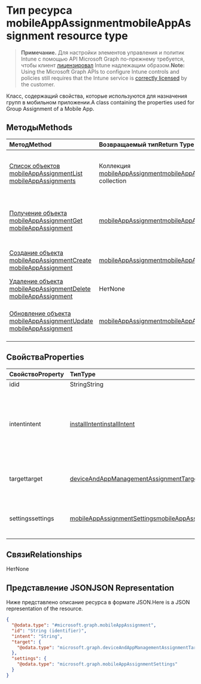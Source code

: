 # <a name="mobileappassignment-resource-type"></a><span data-ttu-id="48efc-101">Тип ресурса mobileAppAssignment</span><span class="sxs-lookup"><span data-stu-id="48efc-101">mobileAppAssignment resource type</span></span>

> <span data-ttu-id="48efc-102">**Примечание.** Для настройки элементов управления и политик Intune с помощью API Microsoft Graph по-прежнему требуется, чтобы клиент [лицензировал](https://go.microsoft.com/fwlink/?linkid=839381) Intune надлежащим образом.</span><span class="sxs-lookup"><span data-stu-id="48efc-102">**Note:** Using the Microsoft Graph APIs to configure Intune controls and policies still requires that the Intune service is [correctly licensed](https://go.microsoft.com/fwlink/?linkid=839381) by the customer.</span></span>

<span data-ttu-id="48efc-103">Класс, содержащий свойства, которые используются для назначения групп в мобильном приложении.</span><span class="sxs-lookup"><span data-stu-id="48efc-103">A class containing the properties used for Group Assignment of a Mobile App.</span></span>
## <a name="methods"></a><span data-ttu-id="48efc-104">Методы</span><span class="sxs-lookup"><span data-stu-id="48efc-104">Methods</span></span>
|<span data-ttu-id="48efc-105">Метод</span><span class="sxs-lookup"><span data-stu-id="48efc-105">Method</span></span>|<span data-ttu-id="48efc-106">Возвращаемый тип</span><span class="sxs-lookup"><span data-stu-id="48efc-106">Return Type</span></span>|<span data-ttu-id="48efc-107">Описание</span><span class="sxs-lookup"><span data-stu-id="48efc-107">Description</span></span>|
|:---|:---|:---|
|[<span data-ttu-id="48efc-108">Список объектов mobileAppAssignment</span><span class="sxs-lookup"><span data-stu-id="48efc-108">List mobileAppAssignments</span></span>](../api/intune_apps_mobileappassignment_list.md)|<span data-ttu-id="48efc-109">Коллекция [mobileAppAssignment](../resources/intune_apps_mobileappassignment.md)</span><span class="sxs-lookup"><span data-stu-id="48efc-109">[mobileAppAssignment](../resources/intune_apps_mobileappassignment.md) collection</span></span>|<span data-ttu-id="48efc-110">Список свойств и связей объектов [mobileAppAssignment](../resources/intune_apps_mobileappassignment.md).</span><span class="sxs-lookup"><span data-stu-id="48efc-110">List properties and relationships of the [mobileAppAssignment](../resources/intune_apps_mobileappassignment.md) objects.</span></span>|
|[<span data-ttu-id="48efc-111">Получение объекта mobileAppAssignment</span><span class="sxs-lookup"><span data-stu-id="48efc-111">Get mobileAppAssignment</span></span>](../api/intune_apps_mobileappassignment_get.md)|[<span data-ttu-id="48efc-112">mobileAppAssignment</span><span class="sxs-lookup"><span data-stu-id="48efc-112">mobileAppAssignment</span></span>](../resources/intune_apps_mobileappassignment.md)|<span data-ttu-id="48efc-113">Чтение свойств и связей объекта [mobileAppAssignment](../resources/intune_apps_mobileappassignment.md).</span><span class="sxs-lookup"><span data-stu-id="48efc-113">Read properties and relationships of the [mobileAppAssignment](../resources/intune_apps_mobileappassignment.md) object.</span></span>|
|[<span data-ttu-id="48efc-114">Создание объекта mobileAppAssignment</span><span class="sxs-lookup"><span data-stu-id="48efc-114">Create mobileAppAssignment</span></span>](../api/intune_apps_mobileappassignment_create.md)|[<span data-ttu-id="48efc-115">mobileAppAssignment</span><span class="sxs-lookup"><span data-stu-id="48efc-115">mobileAppAssignment</span></span>](../resources/intune_apps_mobileappassignment.md)|<span data-ttu-id="48efc-116">Создание объекта [mobileAppAssignment](../resources/intune_apps_mobileappassignment.md).</span><span class="sxs-lookup"><span data-stu-id="48efc-116">Create a new [mobileAppAssignment](../resources/intune_apps_mobileappassignment.md) object.</span></span>|
|[<span data-ttu-id="48efc-117">Удаление объекта mobileAppAssignment</span><span class="sxs-lookup"><span data-stu-id="48efc-117">Delete mobileAppAssignment</span></span>](../api/intune_apps_mobileappassignment_delete.md)|<span data-ttu-id="48efc-118">Нет</span><span class="sxs-lookup"><span data-stu-id="48efc-118">None</span></span>|<span data-ttu-id="48efc-119">Удаляет объект [mobileAppAssignment](../resources/intune_apps_mobileappassignment.md).</span><span class="sxs-lookup"><span data-stu-id="48efc-119">Deletes a [mobileAppAssignment](../resources/intune_apps_mobileappassignment.md).</span></span>|
|[<span data-ttu-id="48efc-120">Обновление объекта mobileAppAssignment</span><span class="sxs-lookup"><span data-stu-id="48efc-120">Update mobileAppAssignment</span></span>](../api/intune_apps_mobileappassignment_update.md)|[<span data-ttu-id="48efc-121">mobileAppAssignment</span><span class="sxs-lookup"><span data-stu-id="48efc-121">mobileAppAssignment</span></span>](../resources/intune_apps_mobileappassignment.md)|<span data-ttu-id="48efc-122">Обновление свойств объекта [mobileAppAssignment](../resources/intune_apps_mobileappassignment.md).</span><span class="sxs-lookup"><span data-stu-id="48efc-122">Update the properties of a [mobileAppAssignment](../resources/intune_apps_mobileappassignment.md) object.</span></span>|

## <a name="properties"></a><span data-ttu-id="48efc-123">Свойства</span><span class="sxs-lookup"><span data-stu-id="48efc-123">Properties</span></span>
|<span data-ttu-id="48efc-124">Свойство</span><span class="sxs-lookup"><span data-stu-id="48efc-124">Property</span></span>|<span data-ttu-id="48efc-125">Тип</span><span class="sxs-lookup"><span data-stu-id="48efc-125">Type</span></span>|<span data-ttu-id="48efc-126">Описание</span><span class="sxs-lookup"><span data-stu-id="48efc-126">Description</span></span>|
|:---|:---|:---|
|<span data-ttu-id="48efc-127">id</span><span class="sxs-lookup"><span data-stu-id="48efc-127">id</span></span>|<span data-ttu-id="48efc-128">String</span><span class="sxs-lookup"><span data-stu-id="48efc-128">String</span></span>|<span data-ttu-id="48efc-129">Ключ объекта.</span><span class="sxs-lookup"><span data-stu-id="48efc-129">Key of the entity.</span></span>|
|<span data-ttu-id="48efc-130">intent</span><span class="sxs-lookup"><span data-stu-id="48efc-130">intent</span></span>|[<span data-ttu-id="48efc-131">installIntent</span><span class="sxs-lookup"><span data-stu-id="48efc-131">installIntent</span></span>](../resources/intune_shared_installintent.md)|<span data-ttu-id="48efc-132">Цель установки, определенная администратором. Возможные значения: `available`, `required`, `uninstall`, `availableWithoutEnrollment`.</span><span class="sxs-lookup"><span data-stu-id="48efc-132">The install intent defined by the admin. Possible values are: `available`, `required`, `uninstall`, `availableWithoutEnrollment`.</span></span>|
|<span data-ttu-id="48efc-133">target</span><span class="sxs-lookup"><span data-stu-id="48efc-133">target</span></span>|[<span data-ttu-id="48efc-134">deviceAndAppManagementAssignmentTarget</span><span class="sxs-lookup"><span data-stu-id="48efc-134">deviceAndAppManagementAssignmentTarget</span></span>](../resources/intune_shared_deviceandappmanagementassignmenttarget.md)|<span data-ttu-id="48efc-135">Целевое назначение группы, определенное администратором.</span><span class="sxs-lookup"><span data-stu-id="48efc-135">The target group assignment defined by the admin.</span></span>|
|<span data-ttu-id="48efc-136">settings</span><span class="sxs-lookup"><span data-stu-id="48efc-136">settings</span></span>|[<span data-ttu-id="48efc-137">mobileAppAssignmentSettings</span><span class="sxs-lookup"><span data-stu-id="48efc-137">mobileAppAssignmentSettings</span></span>](../resources/intune_apps_mobileappassignmentsettings.md)|<span data-ttu-id="48efc-138">Параметры целевого назначения, определенные администратором.</span><span class="sxs-lookup"><span data-stu-id="48efc-138">The settings for target assignment defined by the admin.</span></span>|

## <a name="relationships"></a><span data-ttu-id="48efc-139">Связи</span><span class="sxs-lookup"><span data-stu-id="48efc-139">Relationships</span></span>
<span data-ttu-id="48efc-140">Нет</span><span class="sxs-lookup"><span data-stu-id="48efc-140">None</span></span>
## <a name="json-representation"></a><span data-ttu-id="48efc-141">Представление JSON</span><span class="sxs-lookup"><span data-stu-id="48efc-141">JSON Representation</span></span>
<span data-ttu-id="48efc-142">Ниже представлено описание ресурса в формате JSON.</span><span class="sxs-lookup"><span data-stu-id="48efc-142">Here is a JSON representation of the resource.</span></span>
<!-- {
  "blockType": "resource",
  "keyProperty": "id",
  "@odata.type": "microsoft.graph.mobileAppAssignment"
}
-->
``` json
{
  "@odata.type": "#microsoft.graph.mobileAppAssignment",
  "id": "String (identifier)",
  "intent": "String",
  "target": {
    "@odata.type": "microsoft.graph.deviceAndAppManagementAssignmentTarget"
  },
  "settings": {
    "@odata.type": "microsoft.graph.mobileAppAssignmentSettings"
  }
}
```



